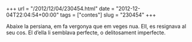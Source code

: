 +++
url = "/2012/12/04/230454.html"
date = "2012-12-04T22:04:54+00:00"
tags = ["contes"]
slug = "230454"
+++

Abaixe la persiana, em fa vergonya que em veges nua. Ell, es resignava al seu cos. El d’ella li semblava perfecte, o delitosament imperfecte.
